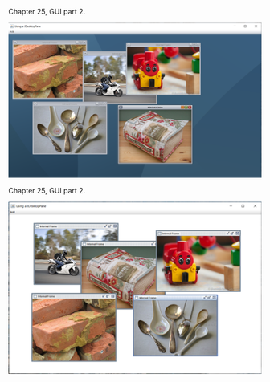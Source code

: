 Chapter 25, GUI part 2.

![screenshot](desktopframe.png)

Chapter 25, GUI part 2.

![screenshot](internalframe.png)
